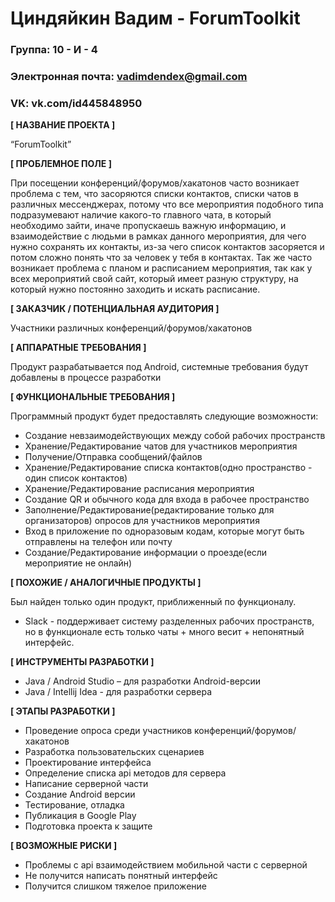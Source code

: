 # Циндяйкин Вадим - ForumToolkit

### Группа: 10 - И - 4

### Электронная почта: vadimdendex@gmail.com

### VK: vk.com/id445848950

**[ НАЗВАНИЕ ПРОЕКТА ]**

“ForumToolkit”

**[ ПРОБЛЕМНОЕ ПОЛЕ ]**

При посещении конференций/форумов/хакатонов часто возникает проблема с тем, что засоряются списки контактов, списки
чатов в различных мессенджерах, потому что все мероприятия подобного типа подразумевают наличие какого-то главного чата,
в который необходимо зайти, иначе пропускаешь важную информацию, и взаимодействие с людьми в рамках данного мероприятия,
для чего нужно сохранять их контакты, из-за чего список контактов засоряется и потом сложно понять что за человек у тебя
в контактах. Так же часто возникает проблема с планом и расписанием мероприятия, так как у всех мероприятий свой сайт,
который имеет разную структуру, на который нужно постоянно заходить и искать расписание.

**[ ЗАКАЗЧИК / ПОТЕНЦИАЛЬНАЯ АУДИТОРИЯ ]**

Участники различных конференций/форумов/хакатонов

**[ АППАРАТНЫЕ ТРЕБОВАНИЯ ]**

Продукт разрабатывается под Android, системные требования будут добавлены в процессе разработки

**[ ФУНКЦИОНАЛЬНЫЕ ТРЕБОВАНИЯ ]**

Программный продукт будет предоставлять следующие возможности:

* Создание невзаимодействующих между собой рабочих пространств
* Хранение/Редактирование чатов для участников мероприятия
* Получение/Отправка сообщений/файлов
* Хранение/Редактирование списка контактов(одно пространство - один список контактов)
* Хранение/Редактирование расписания мероприятия
* Создание QR и обычного кода для входа в рабочее пространство
* Заполнение/Редактирование(редактирование только для организаторов) опросов для участников мероприятия
* Вход в приложение по одноразовым кодам, которые могут быть отправлены на телефон или почту
* Создание/Редактирование информации о проезде(если мероприятие не онлайн)

**[ ПОХОЖИЕ / АНАЛОГИЧНЫЕ ПРОДУКТЫ ]**

Был найден только один продукт, приближенный по функционалу.

* Slack - поддерживает систему разделенных рабочих пространств, но в функционале есть только чаты + много весит +
  непонятный интерфейс.

**[ ИНСТРУМЕНТЫ РАЗРАБОТКИ ]**

* Java / Android Studio – для разработки Android-версии
* Java / Intellij Idea - для разработки сервера

**[ ЭТАПЫ РАЗРАБОТКИ ]**

* Проведение опроса среди участников конференций/форумов/хакатонов
* Разработка пользовательских сценариев
* Проектирование интерфейса
* Определение списка api методов для сервера
* Написание серверной части
* Создание Android версии
* Тестирование, отладка
* Публикация в Google Play
* Подготовка проекта к защите

**[ ВОЗМОЖНЫЕ РИСКИ ]**

* Проблемы с api взаимодействием мобильной части с серверной
* Не получится написать понятный интерфейс
* Получится слишком тяжелое приложение

